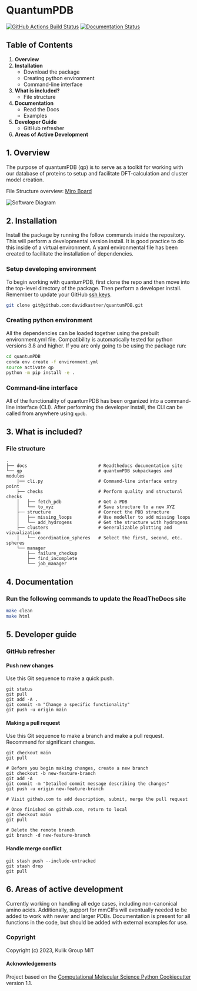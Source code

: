 QuantumPDB
==============================
[//]: # (Badges)
[![GitHub Actions Build Status](https://github.com/davidkastner/quantumpdb/workflows/CI/badge.svg)](https://github.com/davidkastner/quantumpdb/actions?query=workflow%3ACI)
[![Documentation Status](https://readthedocs.org/projects/quantumpdb/badge/?version=latest)](https://quantumpdb.readthedocs.io/en/latest/?badge=latest)

## Table of Contents
1. **Overview**
2. **Installation**
    * Download the package
    * Creating python environment
    * Command-line interface
3. **What is included?**
    * File structure
4. **Documentation**
    * Read the Docs
    * Examples
5. **Developer Guide**
    * GitHub refresher
6. **Areas of Active Development**    


## 1. Overview
The purpose of quantumPDB (qp) is to serve as a toolkit for working with our database of proteins to setup and facilitate DFT-calculation and cluster model creation.

File Structure overview: [Miro Board](https://miro.com/app/board/uXjVPSPcRKQ=/?share_link_id=972866970692)

![Software Diagram](https://raw.githubusercontent.com/davidkastner/quantumPDB/main/docs/_static/QuantumPDB.png)

## 2. Installation
Install the package by running the follow commands inside the repository. This will perform a developmental version install. It is good practice to do this inside of a virtual environment. A yaml environmental file has been created to facilitate the installation of dependencies.

### Setup developing environment
To begin working with quantumPDB, first clone the repo and then move into the top-level directory of the package.
Then perform a developer install.
Remember to update your GitHub [ssh keys](https://docs.github.com/en/authentication/connecting-to-github-with-ssh/adding-a-new-ssh-key-to-your-github-account).
```bash
git clone git@github.com:davidkastner/quantumPDB.git
```

### Creating python environment
All the dependencies can be loaded together using the prebuilt environment.yml file.
Compatibility is automatically tested for python versions 3.8 and higher.
If you are only going to be using the package run:
```bash
cd quantumPDB
conda env create -f environment.yml
source activate qp
python -m pip install -e .
```

### Command-line interface
All of the functionality of quantumPDB has been organized into a command-line interface (CLI).
After performing the developer install, the CLI can be called from anywhere using `qpdb`.


## 3. What is included?
### File structure
```
.
├── docs                           # Readthedocs documentation site
└── qp                             # quantumPDB subpackages and modules
    |── cli.py                     # Command-line interface entry point
    ├── checks                     # Perform quality and structural checks
    │   ├── fetch_pdb              # Get a PDB
    │   └── to_xyz                 # Save structure to a new XYZ
    ├── structure                  # Correct the PDB structure
    │   ├── missing_loops          # Use modeller to add missing loops
    │   └── add_hydrogens          # Get the structure with hydrogens
    ├── clusters                   # Generalizable plotting and vizualization
    │   └── coordination_spheres   # Select the first, second, etc. spheres
    └── manager  
        ├── failure_checkup
        ├── find_incomplete
        └── job_manager
```


## 4. Documentation
### Run the following commands to update the ReadTheDocs site
```bash
make clean
make html
```


## 5. Developer guide

### GitHub refresher
#### Push new changes
Use this Git sequence to make a quick push.

```
git status
git pull
git add -A .
git commit -m "Change a specific functionality"
git push -u origin main
```

#### Making a pull request
Use this Git sequence to make a branch and make a pull request.
Recommend for significant changes.

```
git checkout main
git pull

# Before you begin making changes, create a new branch
git checkout -b new-feature-branch
git add -A
git commit -m "Detailed commit message describing the changes"
git push -u origin new-feature-branch

# Visit github.com to add description, submit, merge the pull request

# Once finished on github.com, return to local
git checkout main
git pull

# Delete the remote branch
git branch -d new-feature-branch
```

#### Handle merge conflict

```
git stash push --include-untracked
git stash drop
git pull
```
## 6. Areas of active development
Currently working on handling all edge cases, including non-canonical amino acids. Additionally, support for mmCIFs will eventually needed to be added to work with newer and larger PDBs. Documentation is present for all functions in the code, but should be added with external examples for use. 

### Copyright

Copyright (c) 2023, Kulik Group MIT

#### Acknowledgements
 
Project based on the 
[Computational Molecular Science Python Cookiecutter](https://github.com/molssi/cookiecutter-cms) version 1.1.
